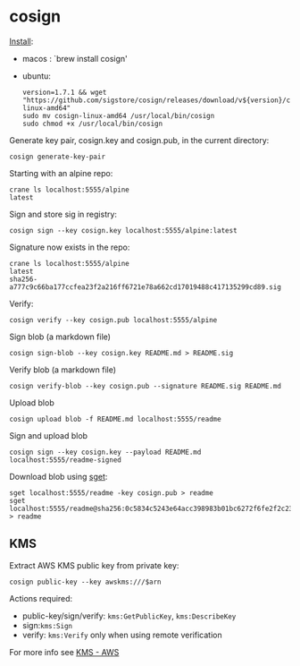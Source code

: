 # cosign

[Install](https://docs.sigstore.dev/cosign/installation/):

- macos : `brew install cosign'
- ubuntu:

  ```
  version=1.7.1 && wget "https://github.com/sigstore/cosign/releases/download/v${version}/cosign-linux-amd64"
  sudo mv cosign-linux-amd64 /usr/local/bin/cosign
  sudo chmod +x /usr/local/bin/cosign
  ```

Generate key pair, cosign.key and cosign.pub, in the current directory:

```
cosign generate-key-pair
```

Starting with an alpine repo:

```
crane ls localhost:5555/alpine
latest
```

Sign and store sig in registry:

```
cosign sign --key cosign.key localhost:5555/alpine:latest
```

Signature now exists in the repo:

```
crane ls localhost:5555/alpine
latest
sha256-a777c9c66ba177ccfea23f2a216ff6721e78a662cd17019488c417135299cd89.sig
```

Verify:

```
cosign verify --key cosign.pub localhost:5555/alpine
```

Sign blob (a markdown file)

```
cosign sign-blob --key cosign.key README.md > README.sig
```

Verify blob (a markdown file)

```
cosign verify-blob --key cosign.pub --signature README.sig README.md
```

Upload blob

```
cosign upload blob -f README.md localhost:5555/readme
```

Sign and upload blob

```
cosign sign --key cosign.key --payload README.md localhost:5555/readme-signed
```

Download blob using [sget](https://github.com/sigstore/cosign#sget):

```
sget localhost:5555/readme -key cosign.pub > readme
sget localhost:5555/readme@sha256:0c5834c5243e64acc398983b01bc6272f6fe2f2c2320c425edf00ed9fd8e489c > readme
```

## KMS

Extract AWS KMS public key from private key:

```
cosign public-key --key awskms:///$arn
```

Actions required:

- public-key/sign/verify: `kms:GetPublicKey`, `kms:DescribeKey`
- sign:`kms:Sign`
- verify: `kms:Verify` only when using remote verification

For more info see [KMS - AWS](https://github.com/sigstore/cosign/blob/main/KMS.md#aws)
